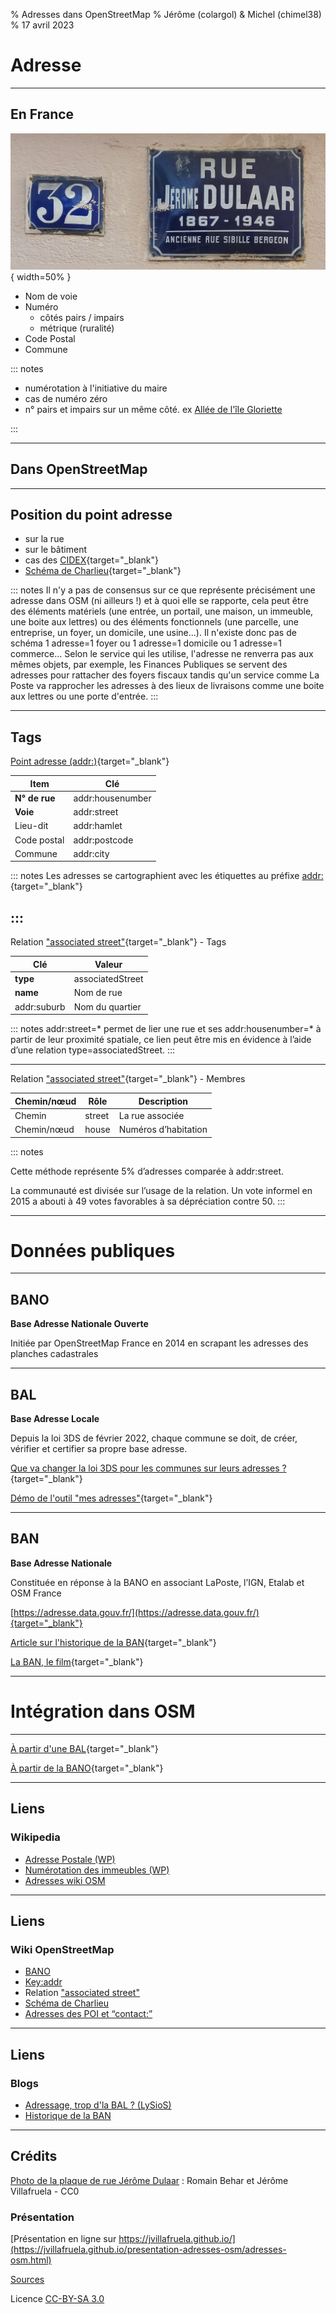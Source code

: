 % Adresses dans OpenStreetMap
% Jérôme (colargol) & Michel (chimel38)
% 17 avril 2023

# Adresse

------------------

## En France

![](images/Plaque_Rue_Jérôme_Dulaar_Lyon_4e.jpg){ width=50% }


- Nom de voie
- Numéro
    - côtés pairs / impairs 
    - métrique (ruralité)
- Code Postal
- Commune

::: notes

- numérotation à l'initiative du maire
- cas de numéro zéro
- n° pairs et impairs sur un même côté. ex [Allée de l'île Gloriette](https://www.openstreetmap.org/?mlat=47.2109871&mlon=-1.5579879&zoom=13#map=19/47.21085/-1.55796)

:::    

------------------

## Dans OpenStreetMap

------------------

## Position du point adresse

- sur la rue
- sur le bâtiment
- cas des [CIDEX](https://fr.wikipedia.org/wiki/Adresse_postale#CIDEX){target="_blank"}
- [Schéma de Charlieu](https://wiki.openstreetmap.org/wiki/Le_Sch%C3%A9ma_de_Charlieu_:_une_proposition_autour_des_adresses){target="_blank"}

::: notes
Il n'y a pas de consensus sur ce que représente précisément une adresse dans OSM (ni ailleurs !) et à quoi elle se rapporte, cela peut être des éléments matériels (une entrée, un portail, une maison, un immeuble, une boite aux lettres) ou des éléments fonctionnels (une parcelle, une entreprise, un foyer, un domicile, une usine...). Il n'existe donc pas de schéma 1 adresse=1 foyer ou 1 adresse=1 domicile ou 1 adresse=1 commerce... Selon le service qui les utilise, l'adresse ne renverra pas aux mêmes objets, par exemple, les Finances Publiques se servent des adresses pour rattacher des foyers fiscaux tandis qu'un service comme La Poste va rapprocher les adresses à des lieux de livraisons comme une boite aux lettres ou une porte d'entrée. 
:::

------------------

## Tags

[Point adresse (addr:)](https://wiki.openstreetmap.org/wiki/FR:Key:addr:*){target="_blank"}

| Item          | Clé             | 
|---------------|-----------------|
| **N° de rue** | addr:housenumber|  
| **Voie**      | addr:street     | 
| Lieu-dit      | addr:hamlet     |  
| Code postal   | addr:postcode   |
| Commune 	    | addr:city       |


::: notes
Les adresses se cartographient avec les étiquettes au préfixe [addr:](https://wiki.openstreetmap.org/wiki/FR:Key:addr:*){target="_blank"}


:::
------------------

Relation ["associated street"](https://wiki.openstreetmap.org/wiki/FR:Relation:associatedStreet){target="_blank"} - Tags


| Clé          | Valeur           | 
|--------------|------------------|
| **type**     | associatedStreet |
| **name**     | Nom de rue       |
| addr:suburb  | Nom du quartier  |


::: notes
addr:street=* permet de lier une rue et ses addr:housenumber=* à partir de leur proximité spatiale, ce lien peut être mis en évidence à l’aide d’une relation type=associatedStreet. 
:::

------------------

Relation ["associated street"](https://wiki.openstreetmap.org/wiki/FR:Relation:associatedStreet){target="_blank"} - Membres


| Chemin/nœud |	Rôle   | Description     |
|-------------|--------|-----------------|
| Chemin      | street | La rue associée |
| Chemin/nœud | house  | Numéros d’habitation |

::: notes

Cette méthode représente 5% d’adresses comparée à addr:street. 

La communauté est divisée sur l’usage de la relation. Un vote informel en 2015 a abouti à 49 votes favorables à sa dépréciation contre 50. 
:::

------------------

# Données publiques

------------------

## BANO

**Base Adresse Nationale Ouverte**

Initiée par OpenStreetMap France en 2014 en scrapant les adresses des planches cadastrales

------------------

## BAL

**Base Adresse Locale**

Depuis la loi 3DS de février 2022, chaque commune se doit, de créer, vérifier et certifier sa propre base adresse.

[Que va changer la loi 3DS pour les communes sur leurs adresses ?](https://adresse.data.gouv.fr/blog/que-va-changer-la-loi3ds-pour-les-communes-sur-leur-adresse){target="_blank"}

[Démo de l'outil "mes adresses"](https://mes-adresses.data.gouv.fr/new?demo=1){target="_blank"}


------------------

## BAN

**Base Adresse Nationale**

Constituée en réponse à la BANO en associant LaPoste, l’IGN, Etalab et OSM France

[https://adresse.data.gouv.fr/](https://adresse.data.gouv.fr/){target="_blank"}

[Article sur l'historique de la BAN](https://www.cairn.info/revue-reseaux-2021-1-page-151.htm){target="_blank"}

[La BAN, le film](https://ghost.adresse.data.gouv.fr/content/media/2022/06/Vide-oBANv6.mp4){target="_blank"}


------------------

# Intégration dans OSM

------------------

[À partir d'une BAL](https://www.openstreetmap.org/user/LySioS/diary/400528){target="_blank"}

[À partir de la BANO](https://wiki.openstreetmap.org/wiki/Contribuer_%C3%A0_la_BANO){target="_blank"}


------------------

## Liens

### Wikipedia

- [Adresse Postale (WP)](https://fr.wikipedia.org/wiki/Adresse_postale)
- [Numérotation des immeubles (WP)](https://fr.wikipedia.org/wiki/Num%C3%A9rotation_des_immeubles)
- [Adresses wiki OSM](https://wiki.openstreetmap.org/wiki/FR:Adresses)


------------------

## Liens

### Wiki OpenStreetMap
- [BANO](https://wiki.openstreetmap.org/wiki/FR:France/Base_Adresses_Nationale_Ouverte_(BANO))
- [Key:addr](https://wiki.openstreetmap.org/wiki/FR:Key:addr:*)
- Relation ["associated street"](https://wiki.openstreetmap.org/wiki/FR:Relation:associatedStreet)
- [Schéma de Charlieu](https://wiki.openstreetmap.org/wiki/Le_Sch%C3%A9ma_de_Charlieu_:_une_proposition_autour_des_adresses)
- [Adresses des POI et “contact:” ](https://forum.openstreetmap.fr/t/adresses-des-poi-et-contact/7493)

------------------

## Liens

### Blogs

- [Adressage, trop d'la BAL ? (LySioS) ](https://www.openstreetmap.org/user/LySioS/diary/400528)
- [Historique de la BAN](https://www.cairn.info/revue-reseaux-2021-1-page-151.htm)


------------------

## Crédits

[Photo de la plaque de rue Jérôme Dulaar](https://commons.wikimedia.org/wiki/File:Lyon_4e_-_Rue_J%C3%A9r%C3%B4me_Dulaar_-_Plaque_ancienne_rue_Sibille_Bergeon_(crop).jpg) : Romain Behar et Jérôme Villafruela - CC0

### Présentation 

[Présentation en ligne sur https://jvillafruela.github.io/](https://jvillafruela.github.io/presentation-adresses-osm/adresses-osm.html)

[Sources](https://github.com/JVillafruela/jvillafruela.github.io/presentation-adresses-osm/)

Licence [CC-BY-SA 3.0](https://creativecommons.org/licenses/by-sa/3.0/fr/)






